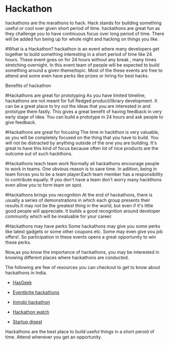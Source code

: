 # Hackathon
hackathons are the marathons to hack. Hack stands for building something useful or cool over given short period of time. hackathons are great fun as they challenge you to have continuous focus over long period of time. There will be added fun being up for whole night and hacking on things you like.


#What is a Hackathon?
hackathon is an event where many developers get together to build something interesting in a short period of time like 24 hours. These event goes on for 24 hours without any break , many times stretching overnight. In this event team of people will be expected to build something around a given theme/topic. Most of the these events are free to attend and some even have perks like prizes or hiring for best hacks.


Benefits of hackathon

#Hackathons are great for prototyping
As you have limited timeline, hackathons are not meant for full fledged product/library development. It can be a great place to try out the ideas that you are interested in and prototype them fastly. This gives a great benefit of having feedback in very early stage of idea. You can build a prototype in 24 hours and ask people to give feedback.

#Hackathons are great for focusing
The time in hackthon is very valuable, as you will be completely focused on the thing that you have to build. You will not be distracted by anything outside of the one you are building. It's great to have this kind of focus because often lot of nice products are the outcome out of such hackthons.

#Hackathons teach team work
Normally all hackathons encourage people to work in teams. One obvious reason is to save time. In adiition, being in team forces you to be a team player.Each team member has a responsibility to contribute equally. If you don't have a team don't worry many hackthons even allow you to form team on spot.

#Hackathons brings you recognition
At the end of hackathons, there is usually a series of demonstrations in which each group presents their results.It may not be the greatest thing in the world, but even if it's little good people will appreciate. It builds a good recognition around developer community which will be invaluable for your career.

#Hackathons may have perks
Some hackathons may give you some perks like latest gadgets or some other coupons etc. Some may even give you job offers!. So participation in these events opens a great opportunity to win these perks.

Now,as you know the importance of hackathons, you may be interested in knowing different places where hackathons are conducted.

The following are few of resources you can checkout to get to know about hackathons in India.

* [HasGeek](https://hacknight.in/)

* [Eventbrite hackathons](http://www.eventbrite.com/)

* [Inmobi hackathon](http://technology.inmobi.com/events/)

* [Hackathon watch](https://twitter.com/HackathonWatch)

* [Startup digest](https://www.startupdigest.com/)


Hackathons are the best place to build useful things in a short peroid of time. Attend whenever you get an opportunity.













